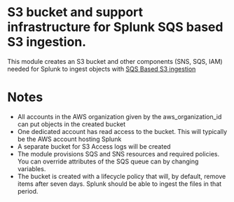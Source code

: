 # S3 bucket and support infrastructure for Splunk SQS based S3 ingestion.

This module creates an S3 bucket and other components (SNS, SQS, IAM) needed for  Splunk to ingest objects with [SQS Based S3 ingestion](http://docs.splunk.com/Documentation/AddOns/released/AWS/SQS-basedS3)

# Notes 


* All accounts in the AWS organization given by the aws_organization_id can put objects in the created bucket
* One dedicated account has read access to the bucket. This will typically be the AWS account hosting Splunk
* A separate bucket for S3 Access logs will be created
* The module provisions SQS and SNS resources and required policies. You can override attributes of the SQS queue can by changing variables. 
* The bucket is created with a lifecycle policy that will, by default, remove items after seven days. Splunk should be able to ingest the files in that period. 

